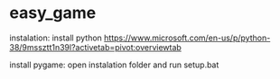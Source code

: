 # easy_game
instalation:
install python https://www.microsoft.com/en-us/p/python-38/9mssztt1n39l?activetab=pivot:overviewtab

install pygame:
open instalation folder and run setup.bat
